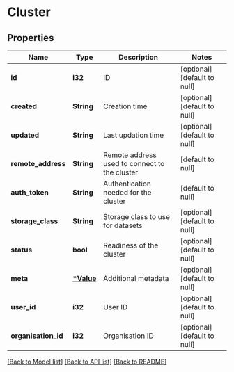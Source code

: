 # Cluster

## Properties
Name | Type | Description | Notes
------------ | ------------- | ------------- | -------------
**id** | **i32** | ID | [optional] [default to null]
**created** | **String** | Creation time | [optional] [default to null]
**updated** | **String** | Last updation time | [optional] [default to null]
**remote_address** | **String** | Remote address used to connect to the cluster | [default to null]
**auth_token** | **String** | Authentication needed for the cluster | [default to null]
**storage_class** | **String** | Storage class to use for datasets | [optional] [default to null]
**status** | **bool** | Readiness of the cluster | [optional] [default to null]
**meta** | [***Value**](Value.md) | Additional metadata | [optional] [default to null]
**user_id** | **i32** | User ID | [optional] [default to null]
**organisation_id** | **i32** | Organisation ID | [optional] [default to null]

[[Back to Model list]](../README.md#documentation-for-models) [[Back to API list]](../README.md#documentation-for-api-endpoints) [[Back to README]](../README.md)


